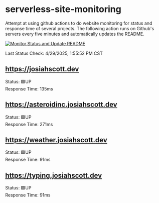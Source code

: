 # serverless-site-monitoring
Attempt at using github actions to do website monitoring for status and response time of several projects. The following action runs on Github's servers every five minutes and automatically updates the README.  

[![Monitor Status and Update README](https://github.com/JosiahSco/serverless-site-monitoring/actions/workflows/monitor.yaml/badge.svg)](https://github.com/JosiahSco/serverless-site-monitoring/actions/workflows/monitor.yaml)

Last Status Check: 4/29/2025, 1:55:52 PM CST

## https://josiahscott.dev
Status: 🟩UP  
Response Time: 135ms

## https://asteroidinc.josiahscott.dev
Status: 🟩UP  
Response Time: 271ms

## https://weather.josiahscott.dev
Status: 🟩UP  
Response Time: 91ms

## https://typing.josiahscott.dev
Status: 🟩UP  
Response Time: 91ms

